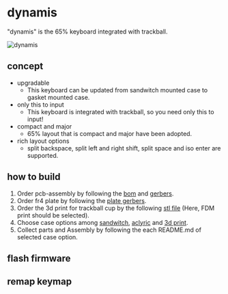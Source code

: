 # dynamis
"dynamis" is the 65% keyboard integrated with trackball.

![dynamis](https://i.imgur.com/yWx2MzRh.jpeg)

## concept
- upgradable
    - This keyboard can be updated from sandwitch mounted case to gasket mounted case.
- only this to input
    - This keyboard is integrated with trackball, so you need only this to input!
- compact and major
    - 65% layout that is compact and major have been adopted.
- rich layout options
    - split backspace, split left and right shift, split space and iso enter are supported.

## how to build
1. Order pcb-assembly by following the [bom](https://github.com/bbrfkr/dynamis-keyboard/blob/master/BOM.md) and [gerbers](https://github.com/bbrfkr/dynamis-keyboard/master/add-docs-logos/gerbers).
2. Order fr4 plate by following the [plate gerbers](https://github.com/bbrfkr/dynamis-keyboard/tree/master/plate/gerbers).
3. Order the 3d print for trackball cup by the following [stl file](https://github.com/bbrfkr/dynamis-keyboard/blob/master/trackball-cup/trackball-cup.stl) (Here, FDM print should be selected).
4. Choose case options among [sandwitch](https://github.com/bbrfkr/dynamis-keyboard/tree/master/case/sandwitch), [aclyric](https://github.com/bbrfkr/dynamis-keyboard/tree/master/case/aclyric) and [3d print](https://github.com/bbrfkr/dynamis-keyboard/tree/master/case/3dp).
5. Collect parts and Assembly by following the each README.md of selected case option.

## flash firmware

## remap keymap
